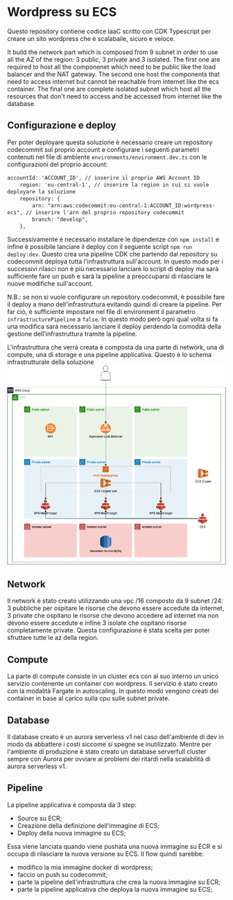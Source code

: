 # Wordpress su ECS

Questo repository contiene codice IaaC scritto con CDK Typescript per creare un sito wordpress che è scalabaile, sicuro e veloce.

It build the network part which is composed from 9 subnet in order to use all the AZ of the region: 3 public, 3 private and 3 isolated.
The first one are required to host all the componenet which need to be public like the load balancer and the NAT gateway. 
The second one host the components that need to access internet but cannot be reachable from internet like the ecs container.
The final one are complete isolated subnet which host all the resources that don't need to access and be accessed from internet like the database.

## Configurazione e deploy
Per poter deployare questa soluzione è necessario creare un repository codecommit sul proprio account e configurare i seguenti parametri contenuti nel file di ambiente `environments/environment.dev.ts` con le configurazioni del proprio account:
```
accountId: 'ACCOUNT_ID', // inserire il proprio AWS Account ID
	region: 'eu-central-1', // inserire la region in cui si vuole deployare la soluzione
	repository: {
		arn: "arn:aws:codecommit:eu-central-1:ACCOUNT_ID:wordpress-ecs", // inserire l'arn del proprio repository codecommit
		branch: "develop",
	},
```

Successivamente è necessario installare le dipendenze con `npm install` e infine è possibile lanciare il deploy con il seguente script `npm run deploy:dev`.
Questo crea una pipeline CDK che partendo dal repository su codecommit deploya tutta l'infrastruttura sull'account. In questo modo per i successivi rilasci non è più necessario lanciare lo script di deploy ma sarà sufficiente fare un push e sarà la pipeline a preoccuparsi di rilasciare le nuove modifiche sull'account.

N.B.: se non si vuole configurare un repository codecommit, è possibile fare il deploy a mano dell'infrastruttura evitando quindi di creare la pipeline. Per far ciò, è sufficiente impostare nel file di environment il parametro `infrastructurePipeline` a `false`. In questo modo però ogni qual volta si fa una modifica sarà necessario lanciare il deploy perdendo la comodità della gestione dell'infrastruttura tramite la pipeline.

L'infrastruttura che verrà creata è composta da una parte di network, una di compute, una di storage e una pipeline applicativa.
Questo è lo schema infrastrutturale della soluzione ![wordpress su ecs](ecs-wordpress.png)
## Network
Il network è stato creato utilizzando una vpc /16 composto da 9 subnet /24: 3 pubbliche per ospitare le risorse che devono essere accedute da internet, 3 private che ospitano le risorse che devono accedere ad internet ma non devono essere accedute e infine 3 isolate che ospitano risorse completamente private. Questa configurazione è stata scelta per poter sfruttare tutte le az della region.
## Compute
La parte di compute consiste in un cluster ecs con al suo interno un unico servizio contenente un container con wordpress. Il servizio è stato creato con la modalità Fargate in autoscaling. In questo modo vengono creati dei container in base al carico sulla cpu sulle subnet private.
## Database
Il database creato è un aurora serverless v1 nel caso dell'ambiente di dev in modo da abbattere i costi siccome si spegne se inutilizzato. Mentre per l'ambiente di produzione è stato creato un database serverfull cluster sempre con Aurora per ovviare ai problemi dei ritardi nella scalabilità di aurora serverless v1.
## Pipeline
La pipeline applicativa è composta da 3 step:
- Source su ECR;
- Creazione della definizione dell'immagine di ECS;
- Deploy della nuova immagine su ECS;

Essa viene lanciata quando viene pushata una nuova immagine su ECR e si occupa di rilasciare la nuova versione su ECS. Il flow quindi sarebbe:
- modifico la mia immagine docker di wordpress;
- faccio un push su codecommit; 
- parte la pipeline dell'infrastruttura che crea la nuova immagine su ECR;
- parte la pipeline applicativa che deploya la nuova immagine su ECS;
